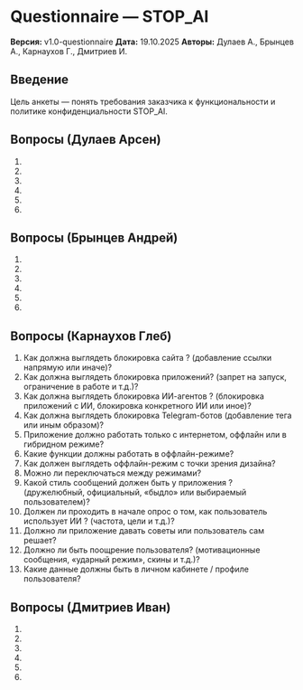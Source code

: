 # Questionnaire — STOP_AI

**Версия:** v1.0-questionnaire
**Дата:** 19.10.2025
**Авторы:** Дулаев А., Брынцев А., Карнаухов Г., Дмитриев И.

## Введение

Цель анкеты — понять требования заказчика к функциональности и
политике конфиденциальности STOP_AI.

## Вопросы (Дулаев Арсен)

1.
2.
3.
4.
5.
6.

## Вопросы (Брынцев Андрей)

1.
2.
3.
4.
5.
6.

## Вопросы (Карнаухов Глеб)

1. Как должна выглядеть блокировка сайта ?
   (добавление ссылки напрямую или иначе)?
2. Как должна выглядеть блокировка приложений?
   (запрет на запуск, ограничение в работе и т.д.)?
3. Как должна выглядеть блокировка ИИ-агентов ?
   (блокировка приложений с ИИ, блокировка конкретного ИИ или иное)?
4. Как должна выглядеть блокировка Telegram-ботов
   (добавление тега или иным образом)?
5. Приложение должно работать только с интернетом, оффлайн или в гибридном режиме?
6. Какие функции должны работать в оффлайн-режиме?
7. Как должен выглядеть оффлайн-режим с точки зрения дизайна?
8. Можно ли переключаться между режимами?
9. Какой стиль сообщений должен быть у приложения ?
  (дружелюбный, официальный, «быдло» или выбираемый пользователем)?
10. Должен ли проходить в начале опрос о том, как пользователь использует ИИ ?
    (частота, цели и т.д.)?
11. Должно ли приложение давать советы или пользователь сам решает?
12. Должно ли быть поощрение пользователя?
    (мотивационные сообщения, «ударный режим», скины и т.д.)?
13. Какие данные должны быть в личном кабинете / профиле пользователя?


## Вопросы (Дмитриев Иван)

1.
2.
3.
4.
5.
6.
